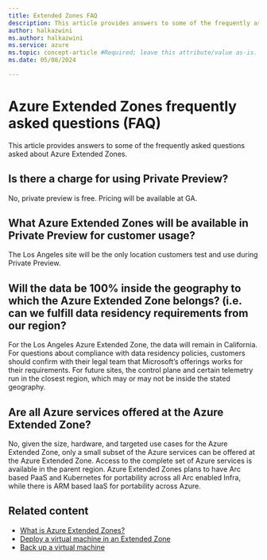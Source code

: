 ```yaml
---
title: Extended Zones FAQ
description: This article provides answers to some of the frequently asked questions asked about Azure Extended Zones. 
author: halkazwini
ms.author: halkazwini
ms.service: azure
ms.topic: concept-article #Required; leave this attribute/value as-is.
ms.date: 05/08/2024

---
```


# Azure Extended Zones frequently asked questions (FAQ)

This article provides answers to some of the frequently asked questions asked about Azure Extended Zones.

## Is there a charge for using Private Preview?

No, private preview is free. Pricing will be available at GA.

## What Azure Extended Zones will be available in Private Preview for customer usage?

The Los Angeles site will be the only location customers test and use during Private Preview.

## Will the data be 100% inside the geography to which the Azure Extended Zone belongs? (i.e. can we fulfill data residency requirements from our region?

For the Los Angeles Azure Extended Zone, the data will remain in California. For questions about compliance with data residency policies, customers should confirm with their legal team that Microsoft’s offerings works for their requirements. For future sites, the control plane and certain telemetry run in the closest region, which may or may not be inside the stated geography.

## Are all Azure services offered at the Azure Extended Zone?

No, given the size, hardware, and targeted use cases for the Azure Extended Zone, only a small subset of the Azure services can be offered at the Azure Extended Zone. Access to the complete set of Azure services is available in the parent region. Azure Extended Zones plans to have Arc based PaaS and Kubernetes for portability across all Arc enabled Infra, while there is ARM based IaaS for portability across Azure.

## Related content

- [What is Azure Extended Zones?](overview.md)
- [Deploy a virtual machine in an Extended Zone](deploy-vm-portal.md)
- [Back up a virtual machine](backup-virtual-machine.md)
